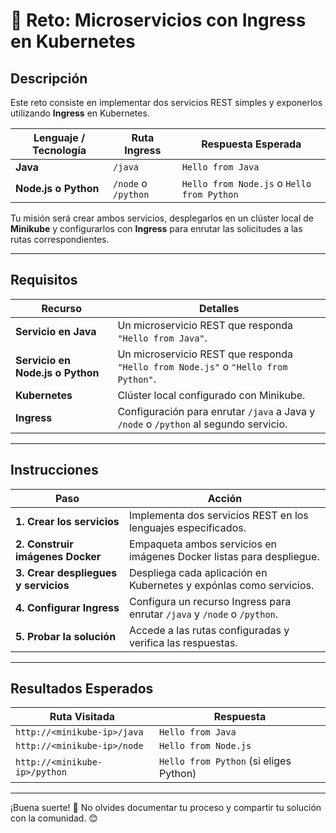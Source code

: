# 🐳 Reto: Microservicios con Ingress en Kubernetes

## Descripción

Este reto consiste en implementar dos servicios REST simples y exponerlos utilizando **Ingress** en Kubernetes. 

| Lenguaje / Tecnología       | Ruta Ingress       | Respuesta Esperada         |
|-----------------------------|--------------------|----------------------------|
| **Java**                    | `/java`           | `Hello from Java`          |
| **Node.js o Python**        | `/node` o `/python` | `Hello from Node.js` o `Hello from Python` |

Tu misión será crear ambos servicios, desplegarlos en un clúster local de **Minikube** y configurarlos con **Ingress** para enrutar las solicitudes a las rutas correspondientes.

---

## Requisitos

| Recurso                | Detalles                          |
|------------------------|-----------------------------------|
| **Servicio en Java**    | Un microservicio REST que responda `"Hello from Java"`. |
| **Servicio en Node.js o Python** | Un microservicio REST que responda `"Hello from Node.js"` o `"Hello from Python"`. |
| **Kubernetes**         | Clúster local configurado con Minikube. |
| **Ingress**            | Configuración para enrutar `/java` a Java y `/node` o `/python` al segundo servicio. |

---

## Instrucciones

| Paso                      | Acción                                                              |
|---------------------------|---------------------------------------------------------------------|
| **1. Crear los servicios** | Implementa dos servicios REST en los lenguajes especificados.      |
| **2. Construir imágenes Docker** | Empaqueta ambos servicios en imágenes Docker listas para despliegue. |
| **3. Crear despliegues y servicios** | Despliega cada aplicación en Kubernetes y expónlas como servicios. |
| **4. Configurar Ingress** | Configura un recurso Ingress para enrutar `/java` y `/node` o `/python`. |
| **5. Probar la solución** | Accede a las rutas configuradas y verifica las respuestas.          |

---

## Resultados Esperados

| Ruta Visitada             | Respuesta                      |
|---------------------------|--------------------------------|
| `http://<minikube-ip>/java` | `Hello from Java`             |
| `http://<minikube-ip>/node` | `Hello from Node.js`          |
| `http://<minikube-ip>/python` | `Hello from Python` (si eliges Python) |

---

¡Buena suerte! 🚀 No olvides documentar tu proceso y compartir tu solución con la comunidad. 😊
